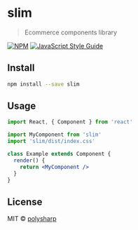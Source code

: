 # slim

> Ecommerce components library

[![NPM](https://img.shields.io/npm/v/slim.svg)](https://www.npmjs.com/package/slim) [![JavaScript Style Guide](https://img.shields.io/badge/code_style-standard-brightgreen.svg)](https://standardjs.com)

## Install

```bash
npm install --save slim
```

## Usage

```jsx
import React, { Component } from 'react'

import MyComponent from 'slim'
import 'slim/dist/index.css'

class Example extends Component {
  render() {
    return <MyComponent />
  }
}
```

## License

MIT © [polysharp](https://github.com/polysharp)
